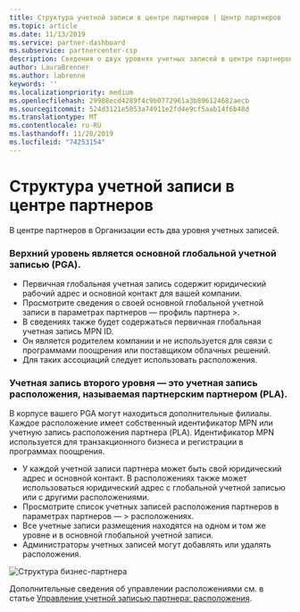 ```yaml
---
title: Структура учетной записи в центре партнеров | Центр партнеров
ms.topic: article
ms.date: 11/13/2019
ms.service: partner-dashboard
ms.subservice: partnercenter-csp
description: Сведения о двух уровнях учетных записей в центре партнеров, основной глобальной учетной записи (PGA) и учетной записи расположения партнеров (PLA).
author: LauraBrenner
ms.author: labrenne
keywords: ''
ms.localizationpriority: medium
ms.openlocfilehash: 29988ecd4289f4c9b0772961a3b896124682aecb
ms.sourcegitcommit: 524d3121e5053a74911e2fd4e9cf5aab14f6b48d
ms.translationtype: MT
ms.contentlocale: ru-RU
ms.lasthandoff: 11/20/2019
ms.locfileid: "74253154"
---
```

# <a name="the-account-structure-in-partner-center"></a>Структура учетной записи в центре партнеров

В центре партнеров в Организации есть два уровня учетных записей. 

### <a name="the-top-level-is-the-primary-global-account-pga"></a>Верхний уровень является основной глобальной учетной записью (PGA).

- Первичная глобальная учетная запись содержит юридический рабочий адрес и основной контакт для вашей компании. 
- Просмотрите сведения о своей основной глобальной учетной записи в параметрах партнеров — профиль партнера >.
- В сведениях также будет содержаться первичная глобальная учетная запись MPN ID. 
- Он является родителем компании и не используется для связи с программами поощрения или поставщиком облачных решений. 
- Для таких ассоциаций следует использовать расположения.

### <a name="the-second-level-account-is-the-location-account-called-partner-location-account-pla"></a>Учетная запись второго уровня — это учетная запись расположения, называемая партнерским партнером (PLA).

В корпусе вашего PGA могут находиться дополнительные филиалы. Каждое расположение имеет собственный идентификатор MPN или учетную запись расположения партнера (PLA). Идентификатор MPN используется для транзакционного бизнеса и регистрации в программах поощрения.

- У каждой учетной записи партнера может быть свой юридический адрес и основной контакт. В расположениях также может использоваться юридический адрес с глобальной учетной записью или с другими расположениями.
- Просмотрите список учетных записей расположения партнеров в параметрах партнеров — > расположениях.
- Все учетные записи размещения находятся на одном и том же уровне и в основной глобальной учетной записи.
- Администраторы учетных записей могут добавлять или удалять расположения.

![Структура бизнес-партнера](images/accountstructure.png)

Дополнительные сведения об управлении расположениями см. в статье [Управление учетной записью партнера: расположения](manage-locations.md). 




















